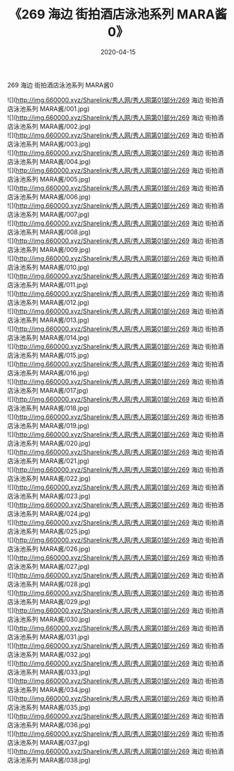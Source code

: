 ﻿---
layout: post
title:  《269 海边 街拍酒店泳池系列 MARA酱0》
date:   2020-04-15
img: http://img.660000.xyz/Sharelink/秀人网/秀人网第01部分/269 海边 街拍酒店泳池系列 MARA酱0/000.jpg
categories: [美女, 清纯, 唯美]
---

269 海边 街拍酒店泳池系列 MARA酱0

  ![](http://img.660000.xyz/Sharelink/秀人网/秀人网第01部分/269 海边 街拍酒店泳池系列 MARA酱/001.jpg) <br> ![](http://img.660000.xyz/Sharelink/秀人网/秀人网第01部分/269 海边 街拍酒店泳池系列 MARA酱/002.jpg) <br> ![](http://img.660000.xyz/Sharelink/秀人网/秀人网第01部分/269 海边 街拍酒店泳池系列 MARA酱/003.jpg) <br> ![](http://img.660000.xyz/Sharelink/秀人网/秀人网第01部分/269 海边 街拍酒店泳池系列 MARA酱/004.jpg) <br> ![](http://img.660000.xyz/Sharelink/秀人网/秀人网第01部分/269 海边 街拍酒店泳池系列 MARA酱/005.jpg) <br> ![](http://img.660000.xyz/Sharelink/秀人网/秀人网第01部分/269 海边 街拍酒店泳池系列 MARA酱/006.jpg) <br> ![](http://img.660000.xyz/Sharelink/秀人网/秀人网第01部分/269 海边 街拍酒店泳池系列 MARA酱/007.jpg) <br> ![](http://img.660000.xyz/Sharelink/秀人网/秀人网第01部分/269 海边 街拍酒店泳池系列 MARA酱/008.jpg) <br> ![](http://img.660000.xyz/Sharelink/秀人网/秀人网第01部分/269 海边 街拍酒店泳池系列 MARA酱/009.jpg) <br> ![](http://img.660000.xyz/Sharelink/秀人网/秀人网第01部分/269 海边 街拍酒店泳池系列 MARA酱/010.jpg) <br> ![](http://img.660000.xyz/Sharelink/秀人网/秀人网第01部分/269 海边 街拍酒店泳池系列 MARA酱/011.jpg) <br> ![](http://img.660000.xyz/Sharelink/秀人网/秀人网第01部分/269 海边 街拍酒店泳池系列 MARA酱/012.jpg) <br> ![](http://img.660000.xyz/Sharelink/秀人网/秀人网第01部分/269 海边 街拍酒店泳池系列 MARA酱/013.jpg) <br> ![](http://img.660000.xyz/Sharelink/秀人网/秀人网第01部分/269 海边 街拍酒店泳池系列 MARA酱/014.jpg) <br> ![](http://img.660000.xyz/Sharelink/秀人网/秀人网第01部分/269 海边 街拍酒店泳池系列 MARA酱/015.jpg) <br> ![](http://img.660000.xyz/Sharelink/秀人网/秀人网第01部分/269 海边 街拍酒店泳池系列 MARA酱/016.jpg) <br> ![](http://img.660000.xyz/Sharelink/秀人网/秀人网第01部分/269 海边 街拍酒店泳池系列 MARA酱/017.jpg) <br> ![](http://img.660000.xyz/Sharelink/秀人网/秀人网第01部分/269 海边 街拍酒店泳池系列 MARA酱/018.jpg) <br> ![](http://img.660000.xyz/Sharelink/秀人网/秀人网第01部分/269 海边 街拍酒店泳池系列 MARA酱/019.jpg) <br> ![](http://img.660000.xyz/Sharelink/秀人网/秀人网第01部分/269 海边 街拍酒店泳池系列 MARA酱/020.jpg) <br> ![](http://img.660000.xyz/Sharelink/秀人网/秀人网第01部分/269 海边 街拍酒店泳池系列 MARA酱/021.jpg) <br> ![](http://img.660000.xyz/Sharelink/秀人网/秀人网第01部分/269 海边 街拍酒店泳池系列 MARA酱/022.jpg) <br> ![](http://img.660000.xyz/Sharelink/秀人网/秀人网第01部分/269 海边 街拍酒店泳池系列 MARA酱/023.jpg) <br> ![](http://img.660000.xyz/Sharelink/秀人网/秀人网第01部分/269 海边 街拍酒店泳池系列 MARA酱/024.jpg) <br> ![](http://img.660000.xyz/Sharelink/秀人网/秀人网第01部分/269 海边 街拍酒店泳池系列 MARA酱/025.jpg) <br> ![](http://img.660000.xyz/Sharelink/秀人网/秀人网第01部分/269 海边 街拍酒店泳池系列 MARA酱/026.jpg) <br> ![](http://img.660000.xyz/Sharelink/秀人网/秀人网第01部分/269 海边 街拍酒店泳池系列 MARA酱/027.jpg) <br> ![](http://img.660000.xyz/Sharelink/秀人网/秀人网第01部分/269 海边 街拍酒店泳池系列 MARA酱/028.jpg) <br> ![](http://img.660000.xyz/Sharelink/秀人网/秀人网第01部分/269 海边 街拍酒店泳池系列 MARA酱/029.jpg) <br> ![](http://img.660000.xyz/Sharelink/秀人网/秀人网第01部分/269 海边 街拍酒店泳池系列 MARA酱/030.jpg) <br> ![](http://img.660000.xyz/Sharelink/秀人网/秀人网第01部分/269 海边 街拍酒店泳池系列 MARA酱/031.jpg) <br> ![](http://img.660000.xyz/Sharelink/秀人网/秀人网第01部分/269 海边 街拍酒店泳池系列 MARA酱/032.jpg) <br> ![](http://img.660000.xyz/Sharelink/秀人网/秀人网第01部分/269 海边 街拍酒店泳池系列 MARA酱/033.jpg) <br> ![](http://img.660000.xyz/Sharelink/秀人网/秀人网第01部分/269 海边 街拍酒店泳池系列 MARA酱/034.jpg) <br> ![](http://img.660000.xyz/Sharelink/秀人网/秀人网第01部分/269 海边 街拍酒店泳池系列 MARA酱/035.jpg) <br> ![](http://img.660000.xyz/Sharelink/秀人网/秀人网第01部分/269 海边 街拍酒店泳池系列 MARA酱/036.jpg) <br> ![](http://img.660000.xyz/Sharelink/秀人网/秀人网第01部分/269 海边 街拍酒店泳池系列 MARA酱/037.jpg) <br> ![](http://img.660000.xyz/Sharelink/秀人网/秀人网第01部分/269 海边 街拍酒店泳池系列 MARA酱/038.jpg) <br>